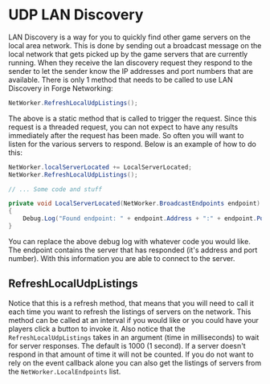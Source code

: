 # UDP LAN Discovery

LAN Discovery is a way for you to quickly find other game servers on the local area network. This is done by sending out a broadcast message on the local network that gets picked up by the game servers that are currently running. When they receive the lan discovery request they respond to the sender to let the sender know the IP addresses and port numbers that are available. There is only 1 method that needs to be called to use LAN Discovery in Forge Networking:

```csharp
NetWorker.RefreshLocalUdpListings();
```

The above is a static method that is called to trigger the request. Since this request is a threaded request, you can not expect to have any results immediately after the request has been made. So often you will want to listen for the various servers to respond. Below is an example of how to do this:

```csharp
NetWorker.localServerLocated += LocalServerLocated;
NetWorker.RefreshLocalUdpListings();

// ... Some code and stuff

private void LocalServerLocated(NetWorker.BroadcastEndpoints endpoint)
{
    Debug.Log("Found endpoint: " + endpoint.Address + ":" + endpoint.Port);
}
```

You can replace the above debug log with whatever code you would like. The endpoint contains the server that has responded \(it's address and port number\). With this information you are able to connect to the server.

## RefreshLocalUdpListings

Notice that this is a refresh method, that means that you will need to call it each time you want to refresh the listings of servers on the network. This method can be called at an interval if you would like or you could have your players click a button to invoke it. Also notice that the `RefreshLocalUdpListings` takes in an argument \(time in milliseconds\) to wait for server responses. The default is 1000 \(1 second\). If a server doesn't respond in that amount of time it will not be counted. If you do not want to rely on the event callback alone you can also get the listings of servers from the `NetWorker.LocalEndpoints` list.

